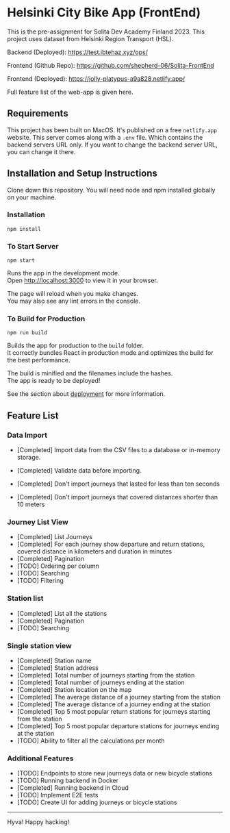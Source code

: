 # Helsinki City Bike App (FrontEnd)

This is the pre-assignment for Solita Dev Academy Finland 2023. This project uses dataset from Helsinki Region Transport (HSL).

Backend (Deployed): <https://test.ibtehaz.xyz/ops/>

Frontend (Github Repo): <https://github.com/shepherd-06/Solita-FrontEnd>

Frontend (Deployed): <https://jolly-platypus-a9a828.netlify.app/>

Full feature list of the web-app is given here.

## Requirements

This project has been built on MacOS. It's published on a free `netlify.app` website. This server comes along with a `.env` file. Which contains the backend servers URL only. If you want to change the backend server URL, you can change it there.

## Installation and Setup Instructions

Clone down this repository. You will need node and npm installed globally on your machine.

### Installation

`npm install`

### To Start Server

`npm start`

Runs the app in the development mode.\
Open [http://localhost:3000](http://localhost:3000) to view it in your browser.

The page will reload when you make changes.\
You may also see any lint errors in the console.

### To Build for Production

`npm run build`

Builds the app for production to the `build` folder.\
It correctly bundles React in production mode and optimizes the build for the best performance.

The build is minified and the filenames include the hashes.\
The app is ready to be deployed!

See the section about [deployment](https://facebook.github.io/create-react-app/docs/deployment) for more information.

## Feature List

### Data Import

* [Completed] Import data from the CSV files to a database or in-memory storage.

* [Completed] Validate data before importing.

* [Completed] Don't import journeys that lasted for less than ten seconds

* [Completed] Don't import journeys that covered distances shorter than 10 meters

### Journey List View

* [Completed] List Journeys
* [Completed] For each journey show departure and return stations, covered distance in kilometers and duration in minutes
* [Completed] Pagination
* [TODO] Ordering per column
* [TODO] Searching
* [TODO] Filtering

### Station list

* [Completed] List all the stations
* [Completed] Pagination
* [TODO] Searching

### Single station view

* [Completed] Station name
* [Completed] Station address
* [Completed] Total number of journeys starting from the station
* [Completed] Total number of journeys ending at the station
* [Completed] Station location on the map
* [Completed] The average distance of a journey starting from the station
* [Completed] The average distance of a journey ending at the station
* [Completed] Top 5 most popular return stations for journeys starting from the station
* [Completed] Top 5 most popular departure stations for journeys ending at the station
* [TODO] Ability to filter all the calculations per month

### Additional Features

* [TODO] Endpoints to store new journeys data or new bicycle stations
* [TODO] Running backend in Docker
* [Completed] Running backend in Cloud
* [TODO] Implement E2E tests
* [TODO] Create UI for adding journeys or bicycle stations

-----------

Hyva! Happy hacking!
